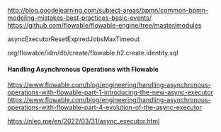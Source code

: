 http://blog.goodelearning.com/subject-areas/bpmn/common-bpmn-modeling-mistakes-best-practices-basic-events/
https://github.com/flowable/flowable-engine/tree/master/modules

asyncExecutorResetExpiredJobsMaxTimeout

org/flowable/idm/db/create/flowable.h2.create.identity.sql

#### Handling Asynchronous Operations with Flowable
https://www.flowable.com/blog/engineering/handling-asynchronous-operations-with-flowable-part-1-introducing-the-new-async-executor
https://www.flowable.com/blog/engineering/handling-asynchronous-operations-with-flowable-part-4-evolution-of-the-async-executor

https://nleo.me/en/2022/03/31/async_executor.html